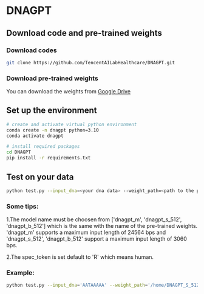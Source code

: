 # DNAGPT

## Download code and pre-trained weights

### Download codes

```bash
git clone https://github.com/TencentAILabHealthcare/DNAGPT.git
```

### Download pre-trained weights
You can download the weights from
[Google Drive](https://drive.google.com/drive/folders/10UPPx6V13oQW6knuLV7d8SRIA3D6hYor?usp=drive_link)

## Set up the environment

```bash
# create and activate virtual python environment
conda create -n dnagpt python=3.10
conda activate dnagpt

# install required packages
cd DNAGPT
pip install -r requirements.txt
```

## Test on your data

```bash
python test.py --input_dna=<your dna data> --weight_path=<path to the pre-trained weight> --model_name=<the model you want to use> --spec_token=<the specical token corresponding to species of the dna>
```

### Some tips:

1.The model name must be choosen from \['dnagpt_m', 'dnagpt_s_512', 'dnagpt_b_512'\] which is the same with the name of the pre-trained weights. 'dnagpt_m' supports a maximum input length of 24564 bps and 'dnagpt_s_512', 'dnagpt_b_512' support a maximum input length of 3060 bps.

2.The spec_token is set default to 'R' which means human.

### Example:
```bash
python test.py --input_dna='AATAAAAA' --weight_path='/home/DNAGPT_S_512.pth' --model_name='dnagpt_s_512'  --spec_token='R'
```






